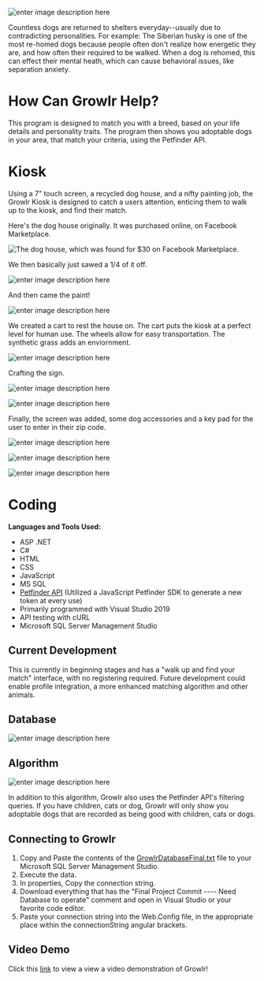 ![enter image description here](https://lh3.googleusercontent.com/Sbd5pJ7j1LT7rzuA_d_WiiLKfBRg6EjcJ2vSPD_nq2_7rl1YD6YH0yu2CedUkLz7O8RnVExgTb1fiA)

Countless dogs are returned to shelters everyday--usually due to contradicting personalities. For example: The Siberian husky is one of the most re-homed dogs because people often don't realize how energetic they are, and how often their required to be walked. 
When a dog is rehomed, this can effect their mental heath, which can cause behavioral issues, like separation anxiety. 

# How Can Growlr Help?

This program is designed to match you with a breed, based on your life details and personality traits. The program then shows you adoptable dogs in your area, that match your criteria, using the Petfinder API. 

# Kiosk

Using a 7" touch screen, a recycled dog house, and a nifty painting job, the Growlr Kiosk is designed to catch a users attention, enticing them to walk up to the kiosk, and find their match. 

Here's the dog house originally. It was purchased online, on Facebook Marketplace. 

![](https://lh3.googleusercontent.com/reDobPOwUi3NDm7Rc2RTuOPdKbmhda2dsDB1WDsnCevPB4KO4kh4MVjQMnCfCyrqTOucsK1N3HySyw "The dog house, which was found for $30 on Facebook Marketplace.")

We then basically just sawed a 1/4 of it off. 

![enter image description here](https://lh3.googleusercontent.com/38QgzZlKFD6-BG6Q1DlWB-uCHA7gmlZ3vKYz7c8J8l-Xmd0Qu6ko-O6xx6UMsyKk6acbjSx8IqDCDg)

And then came the paint! 

![enter image description here](https://lh3.googleusercontent.com/gSlMaS96GJVN8FP_vzux5enk6UK6GTdcVdjjSHfXEE35iOO10YQXBXmSv8hjhyyVEmIZTli4zTFRBg)

We created a cart to rest the house on. The cart puts the kiosk at a perfect level for human use. The wheels allow for easy transportation. The synthetic grass adds an enviornment. 

![enter image description here](https://lh3.googleusercontent.com/sD4R4CF8npHoiDSuF4CE6sPeIKPcqIf0Ov9Gy9-KK_FwAECodmqFlvO2PkEkg0EESC7Q_5wqkEmo2A)

Crafting the sign.

![enter image description here](https://lh3.googleusercontent.com/KTicHuwZTRYqzJTDkea71wUIsvyIKuh5Wm5n2JS0erS_vp3UxYG0UU84jshtdF-b1r0ca47vubDUhw)

![enter image description here](https://lh3.googleusercontent.com/l-IkVZjcV5LOAd-wvJFxoUF-Y9mgfWBc4BnyUsrGz-xJB1YoTchXQ-VEPVHsNqQc2UfPy8GASc8Rpw)

Finally, the screen was added, some dog accessories and a key pad for the user to enter in their zip code. 


![enter image description here](https://lh3.googleusercontent.com/na3Mt_lTYeyWrcQNRpEfNKjBC3LWhxrbV8UGaaz0-Vo0OOxh5wY6noYcLA6vBihemfz9CKdck3FnQQ)

![enter image description here](https://lh3.googleusercontent.com/pEuT5y7iZnA3pCIYWkdgMvb2HoWj3-Nov0pQvnNj0TrQWFEYBKAjtkGycLQk5cHT0Wq8yBYeti1icw)

![enter image description here](https://lh3.googleusercontent.com/S_S5s8WPmEdskMyiUXYIat7r702Jd2jduqDh5NP2R2MjLc899o3mpvktl3sg3jvGYuN2x5HqpNfb5A)
#  Coding
**Languages and Tools Used:**
 - ASP .NET
 - C# 
 - HTML
 - CSS
 - JavaScript 
 - MS SQL
 - [Petfinder API](https://www.petfinder.com/developers/api-docs) (Utilized a JavaScript Petfinder SDK to generate a new token at every use)
 - Primarily programmed with Visual Studio 2019
 - API testing with cURL
 - Microsoft SQL Server Management Studio

## Current Development

This is currently in beginning stages and has a "walk up and find your match" interface, with no registering required. Future development could enable profile integration, a more enhanced matching algorithm and other animals. 

## Database 
![enter image description here](https://lh3.googleusercontent.com/dA7nj4QCOftQAqhVpefHBfDElsVzdQhSEFQxlFez24YH7UT-ED1VcCd3ILTzrMLNUUUlD-rAsIOYww)

## Algorithm 

![enter image description here](https://lh3.googleusercontent.com/wBewvKI94zKFidNWER8dr3bXZcSMv2avGr_-b4hWu6VCPDiRQqeqtL-xIdhHieftiL7FhhRtPIryQw)

In addition to this algorithm, Growlr also uses the Petfinder API's filtering queries. If you have children, cats or dog, Growlr will only show you adoptable dogs that are recorded as being good with children, cats or dogs.

## Connecting to Growlr

 1. Copy and Paste the contents of the [GrowlrDatabaseFinal.txt](https://github.com/cynthiasidlauskas/Growlr/blob/master/GrowlrDatabaseFinal.txt "GrowlrDatabaseFinal.txt") file to your Microsoft SQL Server Management Studio. 
 2. Execute the data. 
 3. In properties, Copy the connection string. 
 4. Download everything that has the  "Final Project Commit ---- Need Database to operate" comment and open in Visual Studio or your favorite code editor. 
 5. Paste your connection string into the Web.Config file, in the appropriate place within the connectionString angular brackets.

## Video Demo
Click this [link](https://photos.app.goo.gl/C935FMfwwiMZ8u9Z6) to view a view a video demonstration of Growlr! 




